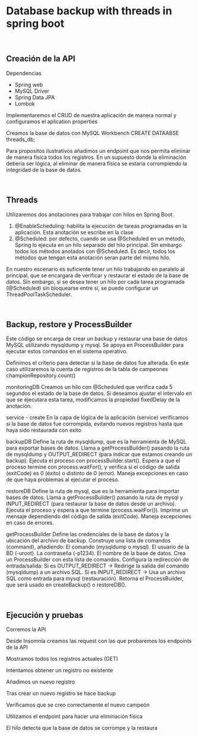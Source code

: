 # Database backup with threads in spring boot 

<br>

## Creación de la API

Dependencias
- Spring web
- MySQL Driver
- Spring Data JPA
- Lombok

Implementaremos el CRUD de nuestra aplicación de manera normal y configuramos el aplication properties

Creamos la base de datos con MySQL Workbench
CREATE DATAABSE threads_db;

Para propositos ilustrativos añadimos un endpoint que nos permita eliminar de manera física todos los registros. En un supuesto donde la eliminación deberia ser lógica, al eliminar de manera física se estaria corrompiendo la integridad de la base de datos.

<br>

## Threads

Utilizaremos dos anotaciones para trabajar con hilos en Spring Boot.
1. @EnableScheduling: habilita la ejecución de tareas programadas en la aplicación. Esta anotación se escribe en la clase
2. @Scheduled: por defecto, cuando se usa @Scheduled en un método, Spring lo ejecuta en un hilo separado del hilo principal. Sin embargo todos los métodos anotados con @Scheduled. Es decir, todos los métodos que tengan esta anotación seran parte del mismo hilo.

En nuestro escenario es suficiente tener un hilo trabajando en paralelo al principal, que se encargara de verificar y restaurar el estado de la base de datos. Sin embargo, si se desea tener un hilo por cada tarea programada (@Scheduled) sin bloquearse entre sí, se puede configurar un ThreadPoolTaskScheduler.

<br>

## Backup, restore y ProcessBuilder

Este código se encarga de crear un backup y restaurar una base de datos MySQL utilizando mysqldump y mysql. Se apoya en ProcessBuilder para ejecutar estos comandos en el sistema operativo.

Definimos el criterio para detectar si la base de datos fue alterada. En este caso utilizaremos la cuenta de registros de la tabla de campeones
championRepository.count()

monitoringDB
Creamos un hilo con @Scheduled que verifica cada 5 segundos el estado de la base de datos. Si deseamos ajustar el intervalo en que se ejecutara esta tarea, modificamos la propiedad fixedDelay de la anotación.

service - create
En la capa de lógica de la aplicación (service) verificamos si la base de datos fue corrompida, evitando nuevos registros hasta que haya sido restaurada con exito

backupDB
Define la ruta de mysqldump, que es la herramienta de MySQL para exportar bases de datos.
Llama a getProcessBuilder() pasando la ruta de mysqldump y OUTPUT_REDIRECT (para indicar que estamos creando un backup).
Ejecuta el proceso con processBuilder.start().
Espera a que el proceso termine con process.waitFor(), y verifica si el código de salida (exitCode) es 0 (éxito) o distinto de 0 (error).
Maneja excepciones en caso de que haya problemas al ejecutar el proceso.


restoreDB
Define la ruta de mysql, que es la herramienta para importar bases de datos.
Llama a getProcessBuilder() pasando la ruta de mysql y INPUT_REDIRECT (para restaurar la base de datos desde un archivo).
Ejecuta el proceso y espera a que termine (process.waitFor()).
Imprime un mensaje dependiendo del código de salida (exitCode).
Maneja excepciones en caso de errores.

getProcessBuilder
Define las credenciales de la base de datos y la ubicación del archivo de backup.
Construye una lista de comandos (command), añadiendo:
El comando (mysqldump o mysql).
El usuario de la BD (-uroot).
La contraseña (-p1234).
El nombre de la base de datos.
Crea un ProcessBuilder con esta lista de comandos.
Configura la redirección de entrada/salida:
Si es OUTPUT_REDIRECT → Redirige la salida del comando (mysqldump) a un archivo SQL.
Si es INPUT_REDIRECT → Usa un archivo SQL como entrada para mysql (restauración).
Retorna el ProcessBuilder, que será usado en createBackup() o restoreDB().

<br>

## Ejecución y pruebas

Corremos la API

Desde Insomnia creamos las request con las que probaremos los endpoints de la API

Mostramos todos los registros actuales (GET)

Intentamos obtener un registro no existente

Añadimos un nuevo registro

Tras crear un nuevo registro se hace backup

Verificamos que se creo correctamente el nuevo campeón

Utilizamos el endpoint para hacer una eliminación física

El hilo detecta que la base de datos se corrompe y la restaura
